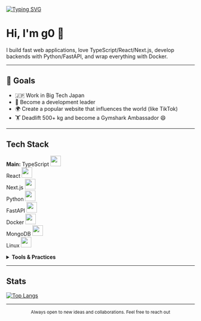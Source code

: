 [![Typing SVG](https://readme-typing-svg.demolab.com?font=Fira+Code&weight=700&size=30&duration=5001&pause=1000&color=11F707&center=true&vCenter=true&multiline=true&random=true&width=600&lines=hi_word(%27Console%2CLog%22%7D))](https://git.io/typing-svg)

<div>



# Hi, I'm g0 👋

I build fast web applications, love TypeScript/React/Next.js, develop backends with Python/FastAPI, and wrap everything with Docker.

---

</div>

## 🎯 Goals

* 🇯🇵 Work in Big Tech Japan
* 🧭 Become a development leader
* 🌍 Create a popular website that influences the world (like TikTok)
* 🏋️ Deadlift 500+ kg and become a Gymshark Ambassador 😄

---

##  Tech Stack

<p>
  <b>Main:</b>
  TypeScript <img src="https://cdn.jsdelivr.net/gh/devicons/devicon@latest/icons/typescript/typescript-original.svg" width="28"/><br>
  React <img src="https://cdn.jsdelivr.net/gh/devicons/devicon@latest/icons/react/react-original.svg" width="28"/><br>
  Next.js <img src="https://cdn.jsdelivr.net/gh/devicons/devicon@latest/icons/nextjs/nextjs-original.svg" width="28"/><br>
  Python <img src="https://cdn.jsdelivr.net/gh/devicons/devicon@latest/icons/python/python-original.svg" width="28"/><br>
  FastAPI <img src="https://cdn.jsdelivr.net/gh/devicons/devicon@latest/icons/fastapi/fastapi-original.svg" width="28"/><br>
  Docker <img src="https://cdn.jsdelivr.net/gh/devicons/devicon@latest/icons/docker/docker-original.svg" width="28"/><br>
  MongoDB <img src="https://cdn.jsdelivr.net/gh/devicons/devicon@latest/icons/mongodb/mongodb-original.svg" width="28"/><br>
  Linux <img src="https://cdn.jsdelivr.net/gh/devicons/devicon@latest/icons/linux/linux-original.svg" width="28"/>
</p>

<details>
  <summary><b>Tools & Practices</b></summary>

* Vite / Turborepo / pnpm
* ESLint, Prettier, Husky + lint‑staged
* REST + OpenAPI, WebSockets, MF
* CI/CD: GitHub Actions, Docker Compose
* Tests: Vitest / Jest, Pytest

</details>

---

##  Stats

[![Top Langs](https://github-readme-stats.vercel.app/api/top-langs/?username=g012345&theme=tokyonight&layout=compact&langs_count=6)](https://github.com/anuraghazra/github-readme-stats)


---

<p align="center">
  <sub>Always open to new ideas and collaborations. Feel free to reach out</sub>
</p>
